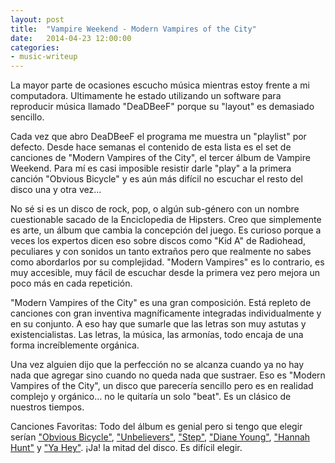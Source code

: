 ```yaml
---
layout: post
title:  "Vampire Weekend - Modern Vampires of the City"
date:   2014-04-23 12:00:00
categories:
- music-writeup
---
```

La mayor parte de ocasiones escucho música mientras estoy frente a mi computadora. Ultimamente he estado utilizando un software para reproducir música llamado "DeaDBeeF" porque su "layout" es demasiado sencillo.

Cada vez que abro DeaDBeeF el programa me muestra un "playlist" por defecto. Desde hace semanas el contenido de esta lista es el set de canciones de "Modern Vampires of the City", el tercer álbum de Vampire Weekend. Para mí es casi imposible resistir darle "play" a la primera canción "Obvious Bicycle" y es aún más difícil no escuchar el resto del disco una y otra vez...

No sé si es un disco de rock, pop, o algún sub-género con un nombre cuestionable sacado de la Enciclopedia de Hipsters. Creo que simplemente es arte, un álbum que cambia la concepción del juego. Es curioso porque a veces los expertos dicen eso sobre discos como "Kid A" de Radiohead, peculiares y con sonidos un tanto extraños pero que realmente no sabes como abordarlos por su complejidad. "Modern Vampires" es lo contrario, es muy accesible, muy fácil de escuchar desde la primera vez pero mejora un poco más en cada repetición.

"Modern Vampires of the City" es una gran composición. Está repleto de canciones con gran inventiva magníficamente integradas individualmente y en su conjunto. A eso hay que sumarle que las letras son muy astutas y existencialistas. Las letras, la música, las armonías, todo encaja de una forma increíblemente orgánica.

Una vez alguien dijo que la perfección no se alcanza cuando ya no hay nada que agregar sino cuando no queda nada que sustraer. Eso es "Modern Vampires of the City", un disco que parecería sencillo pero es en realidad complejo y orgánico... no le quitaría un solo "beat". Es un clásico de nuestros tiempos.

Canciones Favoritas: Todo del álbum es genial pero si tengo que elegir serían ["Obvious Bicycle"][lnk-ObviousBicycle], ["Unbelievers"][lnk-Unbelievers], ["Step"][lnk-Step], ["Diane Young"][lnk-DianeYoung], ["Hannah Hunt"][lnk-HannahHunt] y ["Ya Hey"][lnk-YaHey]. ¡Ja! la mitad del disco. Es difícil elegir.

[lnk-ObviousBicycle]:https://www.youtube.com/watch?v=ANznirklths
[lnk-Unbelievers]:https://www.youtube.com/watch?v=2_qKmTLbEPc
[lnk-Step]:https://www.youtube.com/watch?v=_mDxcDjg9P4
[lnk-HannahHunt]:https://www.youtube.com/watch?v=lJCIhDQkqTQ
[lnk-YaHey]:https://www.youtube.com/watch?v=i-BznQE6B8U
[lnk-DianeYoung]:https://www.youtube.com/watch?v=JqsI2ed4XuI

